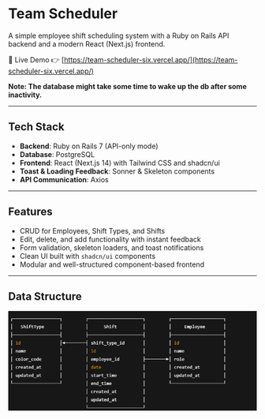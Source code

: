 # Team Scheduler

A simple employee shift scheduling system with a Ruby on Rails API backend and a modern React (Next.js) frontend.

🔗 Live Demo
👉 [https://team-scheduler-six.vercel.app/](https://team-scheduler-six.vercel.app/)

**Note: The database might take some time to wake up the db after some inactivity.**

---

## Tech Stack

- **Backend**: Ruby on Rails 7 (API-only mode)
- **Database**: PostgreSQL
- **Frontend**: React (Next.js 14) with Tailwind CSS and shadcn/ui
- **Toast & Loading Feedback**: Sonner & Skeleton components
- **API Communication**: Axios

---

## Features

- CRUD for Employees, Shift Types, and Shifts
- Edit, delete, and add functionality with instant feedback
- Form validation, skeleton loaders, and toast notifications
- Clean UI built with `shadcn/ui` components
- Modular and well-structured component-based frontend

---

## Data Structure

![team-scheduler-data-structure](./assets/image.png)


